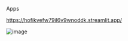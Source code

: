 Apps


https://hofikvefw79il6v9wnoddk.streamlit.app/


![image](https://github.com/zakonreal/Stock/assets/106015877/979d7b48-fc39-474f-8002-b13ef49044bf)
